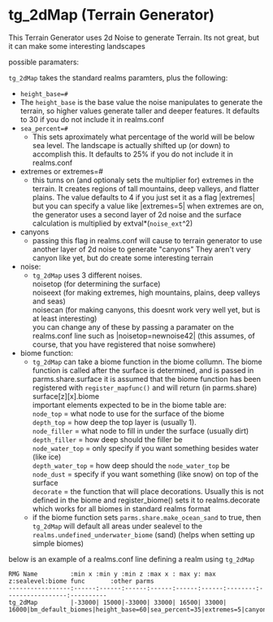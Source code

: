 # tg_2dMap  (Terrain Generator)
This Terrain Generator uses 2d Noise to generate Terrain.  Its not great, but it can make some interesting landscapes

possible paramaters:

`tg_2dMap` takes the standard realms paramters, plus the following:


* `height_base=#`
 * The `height_base` is the base value the noise manipulates to generate the terrain, so higher 
   values generate taller and deeper features.  It defaults to 30 if you do not include it in 
   realms.conf
* `sea_percent=#`
  * This sets aproximately what percentage of the world will be below sea level.  The landscape 
    is actually shifted up (or down) to accomplish this.  It defaults to 25% if you do not include 
    it in realms.conf
* extremes  or extremes=#
  * this turns on (and optionaly sets the multiplier for) extremes in the terrain.  It creates 
    regions of tall mountains, deep valleys, and flatter plains.  The value defaults to 4 if you just
    set it as a flag |extremes| but you can specify a value like |extremes=5|
    when extremes are on, the generator uses a second layer of 2d noise and the surface calculation
    is multiplied by extval*(`noise_ext`^2)
* canyons
  * passing this flag in realms.conf will cause to terrain generator to use another layer of
    2d noise to generate "canyons"  They aren't very canyon like yet, but do create some
    interesting terrain
* noise:
  * `tg_2dMap` uses 3 different noises.<br/>
    noisetop (for determining the surface)<br/>
    noiseext (for making extremes, high mountains, plains, deep valleys and seas)<br/>
    noisecan (for making canyons, this doesnt work very well yet, but is at least interesting)<br/>
    you can change any of these by passing a paramater on the realms.conf line such as
    |noisetop=newnoise42| (this assumes, of course, that you have registered that noise somwhere)
* biome function: 
  * `tg_2dMap` can take a biome function in the biome collumn.
    The biome function is called after the surface is determined, and is passed in parms.share.surface
    it is assumed that the biome function has been registered with `register_mapfunc()` and will return 
    (in parms.share) surface[z][x].biome<br/> 
    important elements expected to be in the biome table are:<br/>
      `node_top` = what node to use for the surface of the biome<br/>
      `depth_top` = how deep the top layer is (usually 1).<br/>
      `node_filler` = what node to fill in under the surface (usually dirt)<br/>
      `depth_filler` = how deep should the filler be<br/>
      `node_water_top` = only specify if you want something besides water (like ice)<br/>
      `depth_water_top` = how deep should the `node_water_top` be<br/>
      `node_dust` = specify if you want something (like snow) on top of the surface<br/>
      `decorate` = the function that will place decorations.  Usually this is not defined in the biome
      and register_biome() sets it to realms.decorate which works for all biomes in standard 
      realms format
  * if the biome function sets `parms.share.make_ocean_sand` to true, then `tg_2dMap` will default all
    areas under sealevel to the `realms.undefined_underwater_biome` (sand)  (helps when setting up simple biomes)
  
below is an example of a realms.conf line defining a realm using `tg_2dMap`
  
    RMG Name         :min x :min y :min z :max x : max y: max z:sealevel:biome func       :other parms
    -----------------:------:------:------:------:------:------:--------:-----------------:---------- 
    tg_2dMap         |-33000| 15000|-33000| 33000| 16500| 33000|   16000|bm_default_biomes|height_base=60|sea_percent=35|extremes=5|canyons


